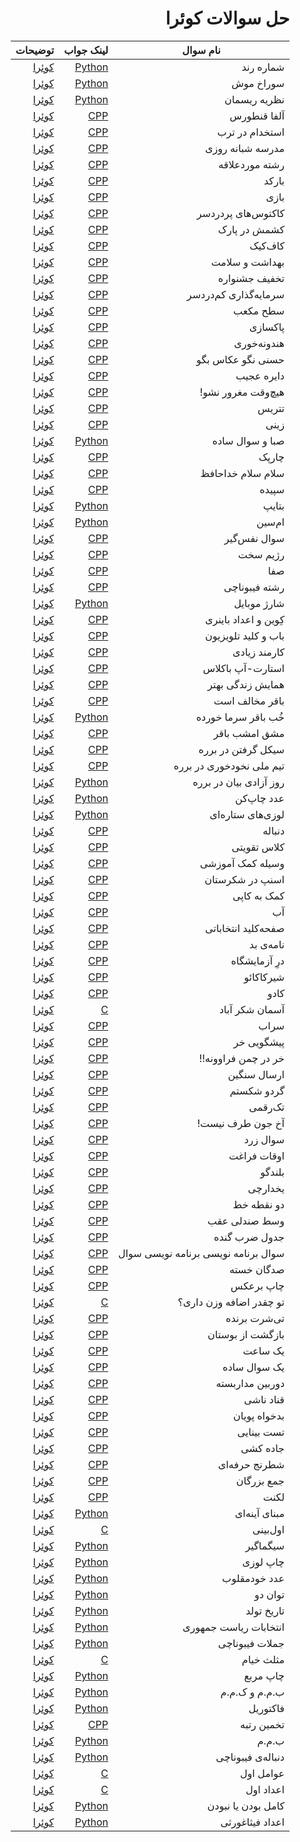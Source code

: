 
<div dir="rtl" markdown="1">

# حل سوالات کوئرا


        
 |نام سوال|لینک جواب|توضیحات
|-|-|-|
 شماره رند|[Python](/Solutions/91713.py) |[کوئرا](https://quera.org/problemset/91713/)
 سوراخ موش|[Python](/Solutions/91712.py) |[کوئرا](https://quera.org/problemset/91712/)
 نظریه ریسمان|[Python](/Solutions/83360.py) |[کوئرا](https://quera.org/problemset/83360/)
 آلفا قنطورس|[CPP](/Solutions/66859.cpp) |[کوئرا](https://quera.org/problemset/66859/)
 استخدام در ترب|[CPP](/Solutions/62455.cpp) |[کوئرا](https://quera.org/problemset/62455/)
 مدرسه شبانه روزی|[CPP](/Solutions/61038.cpp) |[کوئرا](https://quera.org/problemset/61038/)
 رشته موردعلاقه|[CPP](/Solutions/52546.cpp) |[کوئرا](https://quera.org/problemset/52546/)
 بارکد|[CPP](/Solutions/52544.cpp) |[کوئرا](https://quera.org/problemset/52544/)
 بازی|[CPP](/Solutions/52543.cpp) |[کوئرا](https://quera.org/problemset/52543/)
 کاکتوس‌های پردردسر|[CPP](/Solutions/52542.cpp) |[کوئرا](https://quera.org/problemset/52542/)
 کشمش در پارک|[CPP](/Solutions/51867.cpp) |[کوئرا](https://quera.org/problemset/51867/)
 کاف‌کیک|[CPP](/Solutions/51866.cpp) |[کوئرا](https://quera.org/problemset/51866/)
 بهداشت و سلامت|[CPP](/Solutions/51865.cpp) |[کوئرا](https://quera.org/problemset/51865/)
 تخفیف جشنواره|[CPP](/Solutions/44080.cpp) |[کوئرا](https://quera.org/problemset/44080/)
 سرمایه‌گذاری کم‌دردسر|[CPP](/Solutions/44074.cpp) |[کوئرا](https://quera.org/problemset/44074/)
 سطح مکعب|[CPP](/Solutions/44072.cpp) |[کوئرا](https://quera.org/problemset/44072/)
 پاکسازی|[CPP](/Solutions/35254.cpp) |[کوئرا](https://quera.org/problemset/35254/)
 هندونه‌خوری|[CPP](/Solutions/35253.cpp) |[کوئرا](https://quera.org/problemset/35253/)
 حسنی نگو عکاس بگو|[CPP](/Solutions/34082.cpp) |[کوئرا](https://quera.org/problemset/34082/)
 دایره عجیب|[CPP](/Solutions/34081.cpp) |[کوئرا](https://quera.org/problemset/34081/)
 هیچ‌وقت مغرور نشو!|[CPP](/Solutions/33046.cpp) |[کوئرا](https://quera.org/problemset/33046/)
 تتریس|[CPP](/Solutions/33025.cpp) |[کوئرا](https://quera.org/problemset/33025/)
 زینی|[CPP](/Solutions/33023.cpp) |[کوئرا](https://quera.org/problemset/33023/)
 صبا و سوال ساده|[Python](/Solutions/31025.py) |[کوئرا](https://quera.org/problemset/31025/)
 چارپک|[CPP](/Solutions/31022.cpp) |[کوئرا](https://quera.org/problemset/31022/)
 سلام سلام خداحافظ|[CPP](/Solutions/31021.cpp) |[کوئرا](https://quera.org/problemset/31021/)
 سپیده|[CPP](/Solutions/31020.cpp) |[کوئرا](https://quera.org/problemset/31020/)
 بتایپ|[Python](/Solutions/28948.py) |[کوئرا](https://quera.org/problemset/28948/)
 ام‌سین|[Python](/Solutions/28947.py) |[کوئرا](https://quera.org/problemset/28947/)
 سوال نفس‌گیر|[CPP](/Solutions/26651.cpp) |[کوئرا](https://quera.org/problemset/26651/)
 رژیم سخت|[CPP](/Solutions/20256.cpp) |[کوئرا](https://quera.org/problemset/20256/)
 صفا|[CPP](/Solutions/17679.cpp) |[کوئرا](https://quera.org/problemset/17679/)
 رشته فیبوناچی|[CPP](/Solutions/17675.cpp) |[کوئرا](https://quera.org/problemset/17675/)
 شارژ موبایل|[Python](/Solutions/17244.py) |[کوئرا](https://quera.org/problemset/17244/)
 کِوین و اعداد باینری|[CPP](/Solutions/14583.cpp) |[کوئرا](https://quera.org/problemset/14583/)
 باب و کلید تلویزیون|[CPP](/Solutions/14580.cpp) |[کوئرا](https://quera.org/problemset/14580/)
 کارمند زیادی|[CPP](/Solutions/10636.cpp) |[کوئرا](https://quera.org/problemset/10636/)
 استارت-آپ باکلاس|[CPP](/Solutions/10326.cpp) |[کوئرا](https://quera.org/problemset/10326/)
 همایش زندگی بهتر|[CPP](/Solutions/10325.cpp) |[کوئرا](https://quera.org/problemset/10325/)
 باقر مخالف است|[CPP](/Solutions/10233.cpp) |[کوئرا](https://quera.org/problemset/10233/)
 خُب باقر سرما خورده|[Python](/Solutions/10231.py) |[کوئرا](https://quera.org/problemset/10231/)
 مشق امشب باقر|[CPP](/Solutions/10230.cpp) |[کوئرا](https://quera.org/problemset/10230/)
 سیکل گرفتن در برره|[CPP](/Solutions/10166.cpp) |[کوئرا](https://quera.org/problemset/10166/)
 تیم ملی نخودخوری در برره|[CPP](/Solutions/10163.cpp) |[کوئرا](https://quera.org/problemset/10163/)
 روز آزادی بیان در برره|[Python](/Solutions/10162.py) |[کوئرا](https://quera.org/problemset/10162/)
 عدد چاپ‌کن|[Python](/Solutions/9774.py) |[کوئرا](https://quera.org/problemset/9774/)
 لوزی‌های ستاره‌ای|[Python](/Solutions/9773.py) |[کوئرا](https://quera.org/problemset/9773/)
 دنباله|[CPP](/Solutions/9057.cpp) |[کوئرا](https://quera.org/problemset/9057/)
 کلاس تقویتی|[CPP](/Solutions/9022.cpp) |[کوئرا](https://quera.org/problemset/9022/)
 وسیله کمک آموزشی|[CPP](/Solutions/9021.cpp) |[کوئرا](https://quera.org/problemset/9021/)
 اسنپ در شکرستان|[CPP](/Solutions/8938.cpp) |[کوئرا](https://quera.org/problemset/8938/)
 کمک به کاپی|[CPP](/Solutions/8838.cpp) |[کوئرا](https://quera.org/problemset/8838/)
 آب|[CPP](/Solutions/8527.cpp) |[کوئرا](https://quera.org/problemset/8527/)
 صفحه‌کلید انتخاباتی|[CPP](/Solutions/7998.cpp) |[کوئرا](https://quera.org/problemset/7998/)
 نامه‌ی بد|[CPP](/Solutions/7609.cpp) |[کوئرا](https://quera.org/problemset/7609/)
 درِ آزمایشگاه|[CPP](/Solutions/6404.cpp) |[کوئرا](https://quera.org/problemset/6404/)
 شیرکاکائو|[CPP](/Solutions/6395.cpp) |[کوئرا](https://quera.org/problemset/6395/)
 کادو|[CPP](/Solutions/6142.cpp) |[کوئرا](https://quera.org/problemset/6142/)
 آسمان شکر آباد|[C](/Solutions/6082.c) |[کوئرا](https://quera.org/problemset/6082/)
 سراب|[CPP](/Solutions/4067.cpp) |[کوئرا](https://quera.org/problemset/4067/)
 پیشگویی خر|[CPP](/Solutions/4066.cpp) |[کوئرا](https://quera.org/problemset/4066/)
 خر در چمن فراوونه!!|[CPP](/Solutions/4065.cpp) |[کوئرا](https://quera.org/problemset/4065/)
 ارسال سنگین|[CPP](/Solutions/3558.cpp) |[کوئرا](https://quera.org/problemset/3558/)
 گردو شکستم|[CPP](/Solutions/3540.cpp) |[کوئرا](https://quera.org/problemset/3540/)
 تک‌رقمی|[CPP](/Solutions/3539.cpp) |[کوئرا](https://quera.org/problemset/3539/)
 آخ جون طرف نیست!|[CPP](/Solutions/3538.cpp) |[کوئرا](https://quera.org/problemset/3538/)
 سوال زرد|[CPP](/Solutions/3537.cpp) |[کوئرا](https://quera.org/problemset/3537/)
 اوقات فراغت|[CPP](/Solutions/3431.cpp) |[کوئرا](https://quera.org/problemset/3431/)
 بلندگو|[CPP](/Solutions/3430.cpp) |[کوئرا](https://quera.org/problemset/3430/)
 یخدارچی|[CPP](/Solutions/3429.cpp) |[کوئرا](https://quera.org/problemset/3429/)
 دو نقطه خط|[CPP](/Solutions/3414.cpp) |[کوئرا](https://quera.org/problemset/3414/)
 وسط صندلی عقب|[CPP](/Solutions/3412.cpp) |[کوئرا](https://quera.org/problemset/3412/)
 جدول ضرب گنده|[CPP](/Solutions/3409.cpp) |[کوئرا](https://quera.org/problemset/3409/)
 سوال برنامه نویسی برنامه نویسی سوال|[CPP](/Solutions/3408.cpp) |[کوئرا](https://quera.org/problemset/3408/)
 صدگان خسته|[CPP](/Solutions/3406.cpp) |[کوئرا](https://quera.org/problemset/3406/)
 چاپ برعکس|[CPP](/Solutions/3405.cpp) |[کوئرا](https://quera.org/problemset/3405/)
 تو چقدر اضافه وزن داری؟|[C](/Solutions/3404.c) |[کوئرا](https://quera.org/problemset/3404/)
 تی‌شرت برنده|[CPP](/Solutions/3107.cpp) |[کوئرا](https://quera.org/problemset/3107/)
 بازگشت از بوستان|[CPP](/Solutions/3029.cpp) |[کوئرا](https://quera.org/problemset/3029/)
 یک ساعت|[CPP](/Solutions/2886.cpp) |[کوئرا](https://quera.org/problemset/2886/)
 یک سوال ساده|[CPP](/Solutions/2885.cpp) |[کوئرا](https://quera.org/problemset/2885/)
 دوربین مداربسته|[CPP](/Solutions/2794.cpp) |[کوئرا](https://quera.org/problemset/2794/)
 قناد ناشی|[CPP](/Solutions/2757.cpp) |[کوئرا](https://quera.org/problemset/2757/)
 بدخواه پویان|[CPP](/Solutions/2705.cpp) |[کوئرا](https://quera.org/problemset/2705/)
 تست بینایی|[CPP](/Solutions/2659.cpp) |[کوئرا](https://quera.org/problemset/2659/)
 جاده کشی|[CPP](/Solutions/2637.cpp) |[کوئرا](https://quera.org/problemset/2637/)
 شطرنج حرفه‌ای|[CPP](/Solutions/2636.cpp) |[کوئرا](https://quera.org/problemset/2636/)
 جمع بزرگان|[CPP](/Solutions/2551.cpp) |[کوئرا](https://quera.org/problemset/2551/)
 لکنت|[CPP](/Solutions/2530.cpp) |[کوئرا](https://quera.org/problemset/2530/)
 مبنای آینه‌ای|[Python](/Solutions/651.py) |[کوئرا](https://quera.org/problemset/651/)
 اول‌بینی|[C](/Solutions/649.c) |[کوئرا](https://quera.org/problemset/649/)
 سیگماگیر|[Python](/Solutions/647.py) |[کوئرا](https://quera.org/problemset/647/)
 چاپ لوزی|[Python](/Solutions/618.py) |[کوئرا](https://quera.org/problemset/618/)
 عدد خودمقلوب|[Python](/Solutions/617.py) |[کوئرا](https://quera.org/problemset/617/)
 توان دو|[Python](/Solutions/616.py) |[کوئرا](https://quera.org/problemset/616/)
 تاریخ تولد|[Python](/Solutions/615.py) |[کوئرا](https://quera.org/problemset/615/)
 انتخابات ریاست جمهوری|[Python](/Solutions/604.py) |[کوئرا](https://quera.org/problemset/604/)
 جملات فیبوناچی|[Python](/Solutions/596.py) |[کوئرا](https://quera.org/problemset/596/)
 مثلث خیام|[C](/Solutions/595.c) |[کوئرا](https://quera.org/problemset/595/)
 چاپ مربع|[Python](/Solutions/591.py) |[کوئرا](https://quera.org/problemset/591/)
 ب.م.م و ک.م.م|[Python](/Solutions/590.py) |[کوئرا](https://quera.org/problemset/590/)
 فاکتوریل|[Python](/Solutions/589.py) |[کوئرا](https://quera.org/problemset/589/)
 تخمین رتبه|[CPP](/Solutions/445.cpp) |[کوئرا](https://quera.org/problemset/445/)
 ب.م.م|[Python](/Solutions/305.py) |[کوئرا](https://quera.org/problemset/305/)
 دنباله‌ی فیبوناچی|[Python](/Solutions/303.py) |[کوئرا](https://quera.org/problemset/303/)
 عوامل اول|[C](/Solutions/298.c) |[کوئرا](https://quera.org/problemset/298/)
 اعداد اول|[C](/Solutions/293.c) |[کوئرا](https://quera.org/problemset/293/)
 کامل بودن یا نبودن|[Python](/Solutions/282.py) |[کوئرا](https://quera.org/problemset/282/)
 اعداد فیثاغورثی|[Python](/Solutions/280.py) |[کوئرا](https://quera.org/problemset/280/)



